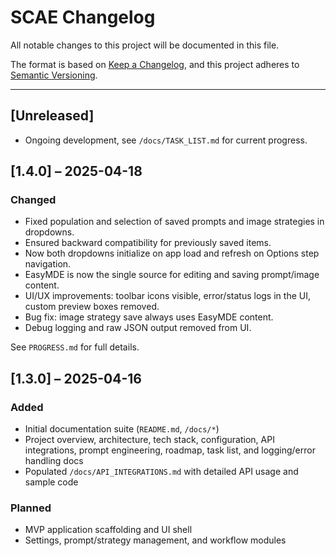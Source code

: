 # SCAE Changelog

All notable changes to this project will be documented in this file.

The format is based on [Keep a Changelog](https://keepachangelog.com/en/1.0.0/), and this project adheres to [Semantic Versioning](https://semver.org/).

---

## [Unreleased]
- Ongoing development, see `/docs/TASK_LIST.md` for current progress.

## [1.4.0] – 2025-04-18
### Changed
- Fixed population and selection of saved prompts and image strategies in dropdowns.
- Ensured backward compatibility for previously saved items.
- Now both dropdowns initialize on app load and refresh on Options step navigation.
- EasyMDE is now the single source for editing and saving prompt/image content.
- UI/UX improvements: toolbar icons visible, error/status logs in the UI, custom preview boxes removed.
- Bug fix: image strategy save always uses EasyMDE content.
- Debug logging and raw JSON output removed from UI.

See `PROGRESS.md` for full details.

## [1.3.0] – 2025-04-16
### Added
- Initial documentation suite (`README.md`, `/docs/*`)
- Project overview, architecture, tech stack, configuration, API integrations, prompt engineering, roadmap, task list, and logging/error handling docs
- Populated `/docs/API_INTEGRATIONS.md` with detailed API usage and sample code

### Planned
- MVP application scaffolding and UI shell
- Settings, prompt/strategy management, and workflow modules
